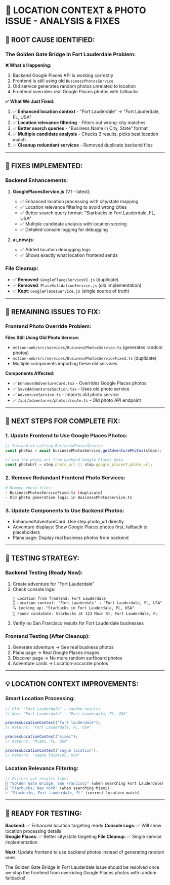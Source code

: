# 🎯 LOCATION CONTEXT & PHOTO ISSUE - ANALYSIS & FIXES

## 🚨 **ROOT CAUSE IDENTIFIED:**

### **The Golden Gate Bridge in Fort Lauderdale Problem:**

**❌ What's Happening:**

1. Backend Google Places API is working correctly
2. Frontend is still using old `BusinessPhotosService`
3. Old service generates random photos unrelated to location
4. Frontend overrides real Google Places photos with fallbacks

**✅ What We Just Fixed:**

1. ✅ **Enhanced location context** - "Fort Lauderdale" → "Fort Lauderdale, FL, USA"
2. ✅ **Location relevance filtering** - Filters out wrong-city matches
3. ✅ **Better search queries** - "Business Name in City, State" format
4. ✅ **Multiple candidate analysis** - Checks 3 results, picks best location match
5. ✅ **Cleanup redundant services** - Removed duplicate backend files

---

## 🔧 **FIXES IMPLEMENTED:**

### **Backend Enhancements:**

1. **GooglePlacesService.js** (V1 - latest):

   - ✅ Enhanced location processing with city/state mapping
   - ✅ Location relevance filtering to avoid wrong cities
   - ✅ Better search query format: "Starbucks in Fort Lauderdale, FL, USA"
   - ✅ Multiple candidate analysis with location scoring
   - ✅ Detailed console logging for debugging

2. **ai_new.js**:
   - ✅ Added location debugging logs
   - ✅ Shows exactly what location frontend sends

### **File Cleanup:**

- ✅ **Removed**: `GooglePlacesServiceV1.js` (duplicate)
- ✅ **Removed**: `PlaceValidationService.js` (old implementation)
- ✅ **Kept**: `GooglePlacesService.js` (single source of truth)

---

## 🎯 **REMAINING ISSUES TO FIX:**

### **Frontend Photo Override Problem:**

**Files Still Using Old Photo Service:**

- `motion-web/src/services/BusinessPhotosService.ts` (generates random photos)
- `motion-web/src/services/BusinessPhotosServiceFixed.ts` (duplicate)
- Multiple components importing these old services

**Components Affected:**

- ✅ `EnhancedAdventureCard.tsx` - Overrides Google Places photos
- ✅ `SavedAdventuresSection.tsx` - Uses old photo service
- ✅ `AdventureService.ts` - Imports old photo service
- ✅ `/api/adventures/photos/route.ts` - Old photo API endpoint

---

## 🚀 **NEXT STEPS FOR COMPLETE FIX:**

### **1. Update Frontend to Use Google Places Photos:**

```typescript
// Instead of calling BusinessPhotosService
const photos = await businessPhotosService.getAdventurePhotos(steps);

// Use the photo_url from backend Google Places data
const photoUrl = step.photo_url || step.google_places?.photo_url;
```

### **2. Remove Redundant Frontend Photo Services:**

```bash
# Remove these files:
- BusinessPhotosServiceFixed.ts (duplicate)
- Old photo generation logic in BusinessPhotosService.ts
```

### **3. Update Components to Use Backend Photos:**

- EnhancedAdventureCard: Use step.photo_url directly
- Adventure displays: Show Google Places photos first, fallback to placeholders
- Plans page: Display real business photos from backend

---

## 🧪 **TESTING STRATEGY:**

### **Backend Testing (Ready Now):**

1. Create adventure for "Fort Lauderdale"
2. Check console logs:
   ```
   📍 Location from frontend: Fort Lauderdale
   📍 Location context: "Fort Lauderdale" → "Fort Lauderdale, FL, USA"
   🔍 Looking up: "Starbucks in Fort Lauderdale, FL, USA"
   📍 Found candidate: Starbucks at 123 Main St, Fort Lauderdale, FL
   ```
3. Verify no San Francisco results for Fort Lauderdale businesses

### **Frontend Testing (After Cleanup):**

1. Generate adventure → See real business photos
2. Plans page → Real Google Places images
3. Discover page → No more random surfboard photos
4. Adventure cards → Location-accurate photos

---

## 💡 **LOCATION CONTEXT IMPROVEMENTS:**

### **Smart Location Processing:**

```javascript
// Old: "Fort Lauderdale" → random results
// New: "Fort Lauderdale" → "Fort Lauderdale, FL, USA"

processLocationContext("fort lauderdale");
// Returns: "Fort Lauderdale, FL, USA"

processLocationContext("miami");
// Returns: "Miami, FL, USA"

processLocationContext("vague location");
// Returns: "vague location, USA"
```

### **Location Relevance Filtering:**

```javascript
// Filters out results like:
🚫 "Golden Gate Bridge, San Francisco" (when searching Fort Lauderdale)
🚫 "Starbucks, New York" (when searching Miami)
✅ "Starbucks, Fort Lauderdale, FL" (correct location match)
```

---

## 🎯 **READY FOR TESTING:**

**Backend**: ✅ Enhanced location targeting ready
**Console Logs**: ✅ Will show location processing details  
**Google Places**: ✅ Better city/state targeting
**File Cleanup**: ✅ Single service implementation

**Next**: Update frontend to use backend photos instead of generating random ones.

The Golden Gate Bridge in Fort Lauderdale issue should be resolved once we stop the frontend from overriding Google Places photos with random fallbacks!
